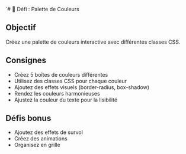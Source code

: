 `# 🌈 Défi : Palette de Couleurs

## Objectif
Créez une palette de couleurs interactive avec différentes classes CSS.

## Consignes
- Créez 5 boîtes de couleurs différentes
- Utilisez des classes CSS pour chaque couleur
- Ajoutez des effets visuels (border-radius, box-shadow)
- Rendez les couleurs harmonieuses
- Ajustez la couleur du texte pour la lisibilité

## Défis bonus
- Ajoutez des effets de survol
- Créez des animations
- Organisez en grille